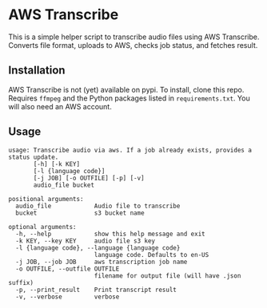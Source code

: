 # AWS Transcribe

This is a simple helper script to transcribe audio files using AWS Transcribe. Converts file format, uploads to AWS, checks job status, and fetches result. 

## Installation

AWS Transcribe is not (yet) available on pypi. To install, clone this repo.
Requires `ffmpeg` and the Python packages listed in `requirements.txt`. You will
also need an AWS account. 

## Usage

```
usage: Transcribe audio via aws. If a job already exists, provides a status update.
       [-h] [-k KEY]
       [-l {language code}]
       [-j JOB] [-o OUTFILE] [-p] [-v]
       audio_file bucket

positional arguments:
  audio_file            Audio file to transcribe
  bucket                s3 bucket name

optional arguments:
  -h, --help            show this help message and exit
  -k KEY, --key KEY     audio file s3 key
  -l {language code}, --language {language code}
                        language code. Defaults to en-US
  -j JOB, --job JOB     aws transcription job name
  -o OUTFILE, --outfile OUTFILE
                        filename for output file (will have .json suffix)
  -p, --print_result    Print transcript result
  -v, --verbose         verbose
```
